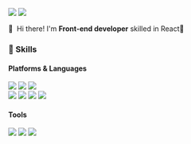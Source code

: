 <a href="https://www.instagram.com/k.taegwan/" target="_blank"><img src="https://img.shields.io/badge/Instagram-E4405F?style=flat-square&logo=Instagram&logoColor=white"/></a>
<a href="mailto:rlaxorhks154@gmail.com" target="_blank"><img src="https://img.shields.io/badge/rlaxorhks154@gmail.com-EA4335?style=flat-square&logo=Gmail&logoColor=white"/></a>
<!--
**Kim-TaeGwan/Kim-TaeGwan** is a ✨ _special_ ✨ repository because its `README.md` (this file) appears on your GitHub profile.

Here are some ideas to get you started:

- 🔭 I’m currently working on ...
- 🌱 I’m currently learning ...
- 👯 I’m looking to collaborate on ...
- 🤔 I’m looking for help with ...
- 💬 Ask me about ...
- 📫 How to reach me: ...
- 😄 Pronouns: ...
- ⚡ Fun fact: ...
-->

<!-- ### 🤞 Nice way to meet me -->
<p>
   👋&nbsp; Hi there! I'm <b>Front-end developer</b> skilled in React🚀<br/>
</p>

### 💪 Skills
#### Platforms & Languages
<p>
  <img src="https://img.shields.io/badge/React-61DAFB?style=flat-square&logo=React&logoColor=black"/>
  <img src="https://img.shields.io/badge/ReactNative-61DAFB?style=flat-square&logo=React&logoColor=black"/>
  <img src="https://img.shields.io/badge/Node.js-339933?style=flat-square&logo=Node.js&logoColor=white"/>
  <br/>
  <img src="https://img.shields.io/badge/HTML-E34F26?style=flat-square&logo=HTML5&logoColor=white"/>
  <img src="https://img.shields.io/badge/CSS-1572B6?style=flat-square&logo=CSS3&logoColor=white"/>
  <img src="https://img.shields.io/badge/JavaScript-F7DF1E?style=flat-square&logo=JavaScript&logoColor=black"/>
  <img src="https://img.shields.io/badge/TypeScript-3178C6?style=flat-square&logo=TypeScript&logoColor=white"/>
</p>

#### Tools
<p>
  <img src="https://img.shields.io/badge/Git-F05032?style=flat-square&logo=Git&logoColor=white"/>
  <img src="https://img.shields.io/badge/Firebase-FFCA28?style=flat-square&logo=Firebase&logoColor=black"/>
  <img src="https://img.shields.io/badge/WebStorm-1572B6?style=flat-square&logo=WebStorm&logoColor=white"/>
  
</p>
